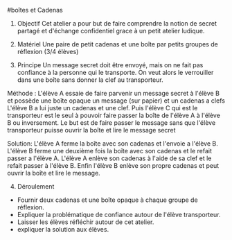 #boîtes et Cadenas

1. Objectif 
Cet atelier a pour but de faire comprendre la notion de secret partagé et d'échange confidentiel grace à un petit atelier ludique.

2. Matériel 
Une paire de petit cadenas et une boîte par petits groupes de réflexion (3/4 élèves)

3. Principe 
Un message secret doit être envoyé, mais on ne fait pas confiance à la personne qui le transporte. On veut alors le verrouiller dans une boîte sans donner la clef au transporteur.

Méthode : 
L'élève A essaie de faire parvenir un message secret à l'élève B et possède une boîte opaque un message (sur papier) et un cadenas a clefs L'élève B a lui juste un cadenas et une clef.
Puis l'élève C qui est le transporteur est le seul à pouvoir faire passer la boîte de l'élève A à l'élève B ou inversement. Le but est de faire passer le message sans que l'élève transporteur puisse ouvrir la boîte et lire le message secret

Solution:
L'élève A ferme la boîte avec son cadenas et l'envoie a l'élève B. L'élève B ferme une deuxième fois la boîte avec son cadenas et le refait passer a l'élève A. 
L'élève A enlève son cadenas à l'aide de sa clef et le refait passer à l'élève B. Enfin l'élève B enlève son propre cadenas et peut ouvrir la boîte et lire le message.

4. Déroulement 

- Fournir deux cadenas et une boîte opaque à chaque groupe de réflexion.
- Expliquer la problématique de confiance autour de l'élève transporteur.
- Laisser les élèves réfléchir autour de cet atelier.
- expliquer la solution aux élèves.
